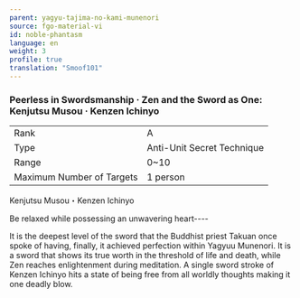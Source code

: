 ```yaml
---
parent: yagyu-tajima-no-kami-munenori
source: fgo-material-vi
id: noble-phantasm
language: en
weight: 3
profile: true
translation: "Smoof101"
---
```


### Peerless in Swordsmanship · Zen and the Sword as One: Kenjutsu Musou · Kenzen Ichinyo

<table>
  <tr><td>Rank</td><td>A</td></tr>
  <tr><td>Type</td><td>Anti-Unit Secret Technique</td></tr>
  <tr><td>Range</td><td>0~10</td></tr>
  <tr><td>Maximum Number of Targets</td><td>1 person</td></tr>
</table>

Kenjutsu Musou・Kenzen Ichinyo

Be relaxed while possessing an unwavering heart----

It is the deepest level of the sword that the Buddhist priest Takuan once spoke of having, finally, it achieved perfection within Yagyuu Munenori. It is a sword that shows its true worth in the threshold of life and death, while Zen reaches enlightenment during meditation. A single sword stroke of Kenzen Ichinyo hits a state of being free from all worldly thoughts making it one deadly blow.
